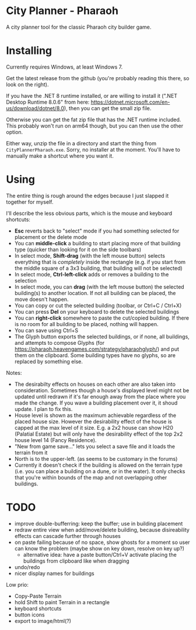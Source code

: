 # City Planner - Pharaoh

A city planner tool for the classic Pharaoh city builder game.

# Installing

Currently requires Windows, at least Windows 7.

Get the latest release from the github (you're probably reading this there, so look on the right).

If you have the .NET 8 runtime installed, or are willing to install it
(".NET Desktop Runtime 8.0.6" from here: https://dotnet.microsoft.com/en-us/download/dotnet/8.0),
then you can get the small zip file.

Otherwise you can get the fat zip file that has the .NET runtime included.
This probably won't run on arm64 though, but you can then use the other option.

Either way, unzip the file in a directory and start the thing from `CityPlannerPharaoh.exe`.
Sorry, no installer at the moment. You'll have to manually make a shortcut where you want it.

# Using

The entire thing is rough around the edges because I just slapped it together for myself.

I'll describe the less obvious parts, which is the mouse and keyboard shortcuts:

* **Esc** reverts back to "select" mode if you had something selected for placement or the delete mode
* You can **middle-click** a building to start placing more of that building type (quicker than looking for it on the side toolbars)
* In select mode, **Shift-drag** (with the left mouse button) selects everything that is *completely* inside the rectangle
  (e.g. if you start from the middle square of a 3x3 building, that building will not be selected)
* In select mode, **Ctrl-left-click** adds or removes a building to the selection
* In select mode, you can **drag** (with the left mouse button) the selected building(s) to another location. If not all building can be placed, the move doesn't happen.
* You can copy or cut the selected building (toolbar, or Ctrl+C / Ctrl+X)
* You can press **Del** on your keyboard to delete the selected buildings
* You can **right-click** somewhere to paste the cut/copied building. If there is no room for all building to be placed, nothing will happen.
* You can save using Ctrl+S
* The Glyph button exports the selected buildings, or if none, all buildings, and attempts to compose Glyphs (for https://pharaoh.heavengames.com/strategy/pharaohglyph/) and put them on the clipboard. Some building types have no glyphs, so are replaced by something else.

Notes:

* The desirabilty effects on houses on each other are also taken into consideration.
  Sometimes though a house's displayed level might not be updated until redrawn if it's far enough away from the place where you made the change.
  If you wave a building placement over it, it shoud update. I plan to fix this.
* House level is shown as the maximum achievable regardless of the placed house size.
  However the desirability effect of the house is capped at the max level of it size.
  E.g. a 2x2 house can show H20 (Palatial Estate) but will only have the desirability effect of the top 2x2 house level 14 (Fancy Residence).
* "New from game save..." lets you select a save file and it loads the terrain from it
* North is to the upper-left. (as seems to be customary in the forums)
* Currently it doesn't check if the building is allowed on the terrain type (i.e. you can place a building on a dune, or in the water). It only checks that you're within bounds of the map and not overlapping other buildings.

# TODO

- improve double-bufferring: keep the buffer; use in building placement
- redraw entire view when add/move/delete building, because disireability effects can cascade further through houses
- on paste failing because of no space, show ghosts for a moment so user can know the problem (maybe show on key down, resolve on key up?)
    - alternative idea: have a paste button/Ctrl+V activate placing the buildings from clipboard like when dragging
- undo/redo
- nicer display names for buildings

Low prio:

- Copy-Paste Terrain
- hold Shift to paint Terrain in a rectangle
- keyboard shortcuts
- button icons
- export to image/html(?)
